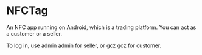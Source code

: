 # NFCTag

An NFC app running on Android, which is a trading platform. You can act as a customer or a seller.

To log in, use admin admin for seller, or gcz gcz for customer.
